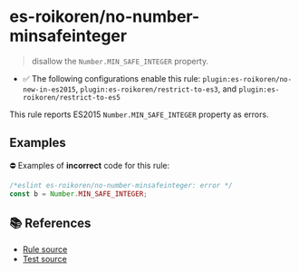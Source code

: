 # es-roikoren/no-number-minsafeinteger
> disallow the `Number.MIN_SAFE_INTEGER` property.

- ✅ The following configurations enable this rule: `plugin:es-roikoren/no-new-in-es2015`, `plugin:es-roikoren/restrict-to-es3`, and `plugin:es-roikoren/restrict-to-es5`

This rule reports ES2015 `Number.MIN_SAFE_INTEGER` property as errors.

## Examples

⛔ Examples of **incorrect** code for this rule:

```js
/*eslint es-roikoren/no-number-minsafeinteger: error */
const b = Number.MIN_SAFE_INTEGER;
```

## 📚 References

- [Rule source](https://github.com/roikoren755/eslint-plugin-es/blob/v0.0.0-alpha-20211010133854/src/rules/no-number-minsafeinteger.ts)
- [Test source](https://github.com/roikoren755/eslint-plugin-es/blob/v0.0.0-alpha-20211010133854/tests/src/rules/no-number-minsafeinteger.ts)
